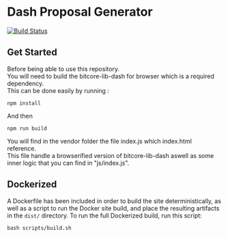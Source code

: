 # Dash Proposal Generator

[![Build Status](https://travis-ci.org/dashevo/proposal-generator.svg?branch=master)](https://travis-ci.org/dashevo/proposal-generator)

## Get Started

Before being able to use this repository.  
You will need to build the bitcore-lib-dash for browser which is a required dependency.  
This can be done easily by running :  
```
npm install
```

And then  
```
npm run build
```

You will find in the vendor folder the file index.js which index.html reference.  
This file handle a browserified version of bitcore-lib-dash aswell as some inner logic that you can find in "js/index.js".

## Dockerized

A Dockerfile has been included in order to build the site deterministically, as well as a script to run the Docker site build, and place the resulting artifacts in the `dist/` directory. To run the full Dockerized build, run this script:

```
bash scripts/build.sh
```
